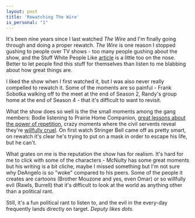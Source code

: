```yaml
---
layout: post
title: 'Rewatching The Wire'
is_personal: "1"
---
```


It's been nine years since I last watched _The Wire_ and I'm finally going through and doing a proper rewatch.  _The Wire_ is one reason I stopped gushing to people over TV shows - too many people gushing about the show, and the Stuff White People Like [article](https://stuffwhitepeoplelike.com/2008/03/09/85-the-wire/) is a little too on the nose.  Better to let people find this stuff for themselves than listen to me blabbing about how great things are.

I liked the show when I first watched it, but I was also never really compelled to rewatch it.  Some of the moments are so painful - Frank Sobotka walking off to the meet at the end of Season 2, Randy's group home at the end of Season 4 - that it's difficult to want to revisit.

What the show does so well is the the small moments among the gang members: Bodie listening to Prairie Home Companion, [great lessons about the power of repetition](https://www.youtube.com/watch?v=7ttbQTz8tAE), crazy moments where the civil servents reveal they're [willfully cruel](https://www.youtube.com/watch?v=gjtz-w0Xouo).  On first watch Stringer Bell came off as pretty smart, on rewatch it's clear he's trying to put on a mask in order to escape his life, but he can't.

What grates on me is the reputation the show has for realism.  It's hard for me to click with some of the characters - McNulty has some great moments but his writing is a bit cliche, maybe I missed something but I'm not sure why DeAngelo is so "woke" compared to his peers.  Some of the people it creates are cartoons (Brother Mouzone and yes, even Omar) or so willfully evil (Rawls, Burrell) that it's difficult to look at the world as anything other than a political rant.

Still, it's a fun political rant to listen to, and the evil in the every-day frequently lands directly on target.  _Deputy likes dots._

